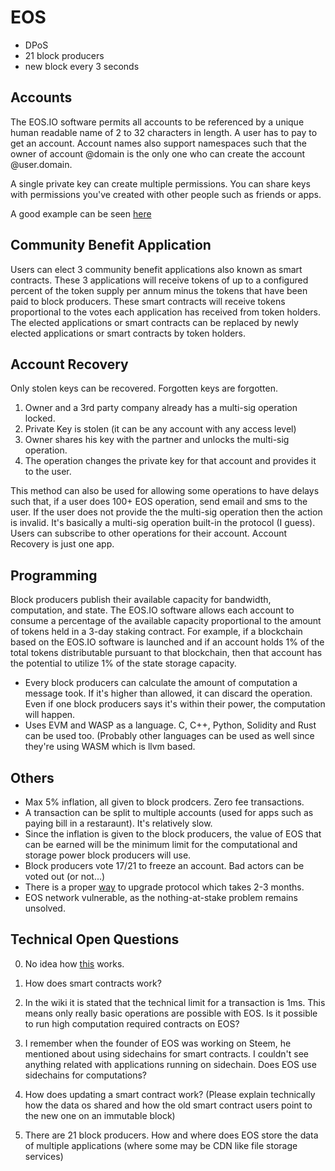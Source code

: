 # EOS
- DPoS
- 21 block producers
- new block every 3 seconds

## Accounts
The EOS.IO software permits all accounts to be referenced by a unique human readable name of 2 to 32 characters in length. A user has to pay to get an account. Account names also support namespaces such that the owner of account @domain is the only one who can create the account @user.domain.

A single private key can create multiple permissions. You can share keys with permissions you've created with other people such as friends or apps. 

A good example can be seen [here](https://github.com/EOSIO/eos/wiki/Accounts%20%26%20Permissions#42-multi-sig-account--custom-permissions)

## Community Benefit Application

Users can elect 3 community benefit applications also known as smart contracts. These 3 applications will receive tokens of up to a configured percent of the token supply per annum minus the tokens that have been paid to block producers. These smart contracts will receive tokens proportional to the votes each application has received from token holders. The elected applications or smart contracts can be replaced by newly elected applications or smart contracts by token holders.

## Account Recovery 

Only stolen keys can be recovered. Forgotten keys are forgotten. 

1) Owner and a 3rd party company already has a multi-sig operation locked. 
2) Private Key is stolen (it can be any account with any access level)
3) Owner shares his key with the partner and unlocks the multi-sig operation.
4) The operation changes the private key for that account and provides it to the user.

This method can also be used for allowing some operations to have delays such that, if a user does 100+ EOS operation, send email and sms to the user. If the user does not provide the the multi-sig operation then the action is invalid. It's basically a multi-sig operation built-in the protocol (I guess). Users can subscribe to other operations for their account. Account Recovery is just one app.

## Programming

Block producers publish their available capacity for bandwidth, computation, and state. The EOS.IO software allows each account to consume a percentage of the available capacity proportional to the amount of tokens held in a 3-day staking contract. For example, if a blockchain based on the EOS.IO software is launched and if an account holds 1% of the total tokens distributable pursuant to that blockchain, then that account has the potential to utilize 1% of the state storage capacity.

- Every block producers can calculate the amount of computation a message took. If it's higher than allowed, it can discard the operation. Even if one block producers says it's within their power, the computation will happen.
- Uses EVM and WASP as a language. C, C++, Python, Solidity and Rust can be used too. (Probably other languages can be used as well since they're using WASM which is llvm based. 

## Others
- Max  5% inflation, all given to block prodcers. Zero fee transactions. 
- A transaction can be split to multiple accounts (used for apps such as paying bill in a restaraunt). It's relatively slow. 
- Since the inflation is given to the block producers, the value of EOS that can be earned will be the minimum limit for the computational and storage power block producers will use. 
- Block producers vote 17/21 to freeze an account. Bad actors can be voted out (or not...)
- There is a proper [way](https://github.com/EOSIO/Documentation/blob/84f3da2b7fac118618f1806a1aaca0410b9d29b7/TechnicalWhitePaper.md#upgrading-the-protocol--constitution) to upgrade protocol which takes 2-3 months.
- EOS network vulnerable, as the nothing-at-stake problem remains unsolved.

## Technical Open Questions
0) No idea how [this](https://github.com/EOSIO/Documentation/blob/84f3da2b7fac118618f1806a1aaca0410b9d29b7/TechnicalWhitePaper.md#deterministic-parallel-execution-of-applications) works.

1) How does smart contracts work?

2) In the wiki it is stated that the technical limit for a transaction is 1ms. This means only really basic operations are possible with EOS. Is it possible to run high computation required contracts on EOS?

3) I remember when the founder of EOS was working on Steem, he mentioned about using sidechains for smart contracts. I couldn't see anything related with applications running on sidechain. Does EOS use sidechains for computations?

4) How does updating a smart contract work? (Please explain technically how the data os shared and how the old smart contract users point to the new one on an immutable block)

5) There are 21 block producers. How and where does EOS store the data of multiple applications (where some may be CDN like file storage services)
